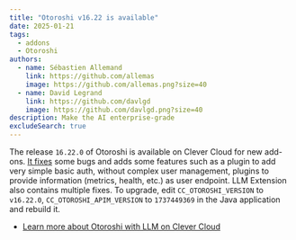 ```yaml
---
title: "Otoroshi v16.22 is available"
date: 2025-01-21
tags:
  - addons
  - Otoroshi
authors:
  - name: Sébastien Allemand
    link: https://github.com/allemas
    image: https://github.com/allemas.png?size=40
  - name: David Legrand
    link: https://github.com/davlgd
    image: https://github.com/davlgd.png?size=40
description: Make the AI enterprise-grade
excludeSearch: true
---
```


The release `16.22.0` of Otoroshi is available on Clever Cloud for new add-ons. [It fixes](https://github.com/MAIF/otoroshi/releases/tag/v16.22.0) some bugs and adds some features such as a plugin to add very simple basic auth, without complex user management, plugins to provide information (metrics, health, etc.) as user endpoint. LLM Extension also contains multiple fixes. To upgrade, edit `CC_OTOROSHI_VERSION` to `v16.22.0`, `CC_OTOROSHI_APIM_VERSION` to `1737449369` in the Java application and rebuild it.

- [Learn more about Otoroshi with LLM on Clever Cloud](/developers/doc/addons/otoroshi/)
